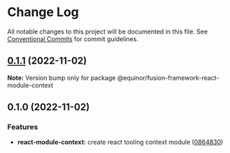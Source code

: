 # Change Log

All notable changes to this project will be documented in this file.
See [Conventional Commits](https://conventionalcommits.org) for commit guidelines.

## [0.1.1](https://github.com/equinor/fusion-framework/compare/@equinor/fusion-framework-react-module-context@0.1.0...@equinor/fusion-framework-react-module-context@0.1.1) (2022-11-02)

**Note:** Version bump only for package @equinor/fusion-framework-react-module-context

## 0.1.0 (2022-11-02)

### Features

-   **react-module-context:** create react tooling context module ([0864830](https://github.com/equinor/fusion-framework/commit/086483008671d898b4ac901d8729bf700786ee6a))
